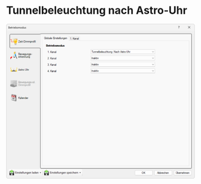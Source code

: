 # Tunnelbeleuchtung nach Astro-Uhr
![Tunnelbeleuchtung nach Astro-Uhr](tunnelbeleuchtung-nach-astro-uhr.png)  
